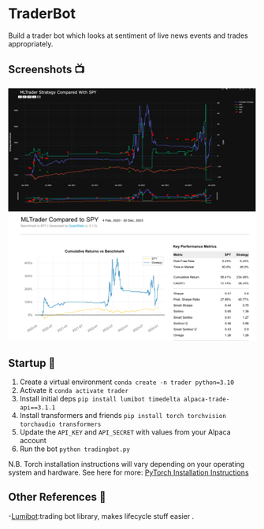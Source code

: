 # TraderBot

Build a trader bot which looks at sentiment of live news events and trades appropriately.

## Screenshots 📺

<img src="./screenshots/Screenshot_chart.png" alt=""/>

<img src="./screenshots/Screenshot_teardown.png" alt=""/>

## Startup 🚀

1. Create a virtual environment `conda create -n trader python=3.10`
2. Activate it `conda activate trader`
3. Install initial deps `pip install lumibot timedelta alpaca-trade-api==3.1.1`
4. Install transformers and friends `pip install torch torchvision torchaudio transformers`
5. Update the `API_KEY` and `API_SECRET` with values from your Alpaca account
6. Run the bot `python tradingbot.py`

<p>N.B. Torch installation instructions will vary depending on your operating system and hardware. See here for more:
<a href="pytorch.org/">PyTorch Installation Instructions</a></p>

## Other References 🔗

<p>-<a href="github.com/Lumiwealth/lumibot)">Lumibot</a>:trading bot library, makes lifecycle stuff easier .</p>
